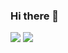 ### Hi there 👋
<img src="https://img.shields.io/badge/Python-3776AB?style=for-the-badge&logo=Python&logoColor=white">

<img src="https://img.shields.io/badge/javascript-F7DF1E?style=for-the-badge&logo=javascript&logoColor=white"/>
